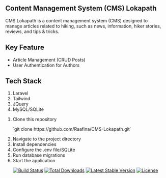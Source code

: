 ## Content Management System (CMS) Lokapath
CMS Lokapath is a content management system (CMS) designed to manage articles related to hiking, such as news, information, hiker stories, reviews, and tips & tricks.

## Key Feature
<ul>
    <li>Article Management (CRUD Posts)</li>
    <li>User Authentication for Authors</li>
</ul>

## Tech Stack
<ol>
    <li>Laravel</li>
    <li>Tailwind</li>
    <li>JQuery</li>
    <li>MySQL/SQLite</li>
</ol>

<ol>
    <li><p>Clone this repository</p><p>`git clone https://github.com/Raafina/CMS-Lokapath.git`</p></li>
    <li>Navigate to the project directory</li>
    <li>Install dependencies</li>
    <li>Configure the .env file/SQLite</li>
    <li>Run database migrations</li>
    <li>Start the application</li>
</ol>

<p align="center">
<a href="https://github.com/laravel/framework/actions"><img src="https://github.com/laravel/framework/workflows/tests/badge.svg" alt="Build Status"></a>
<a href="https://packagist.org/packages/laravel/framework"><img src="https://img.shields.io/packagist/dt/laravel/framework" alt="Total Downloads"></a>
<a href="https://packagist.org/packages/laravel/framework"><img src="https://img.shields.io/packagist/v/laravel/framework" alt="Latest Stable Version"></a>
<a href="https://packagist.org/packages/laravel/framework"><img src="https://img.shields.io/packagist/l/laravel/framework" alt="License"></a>
</p>
